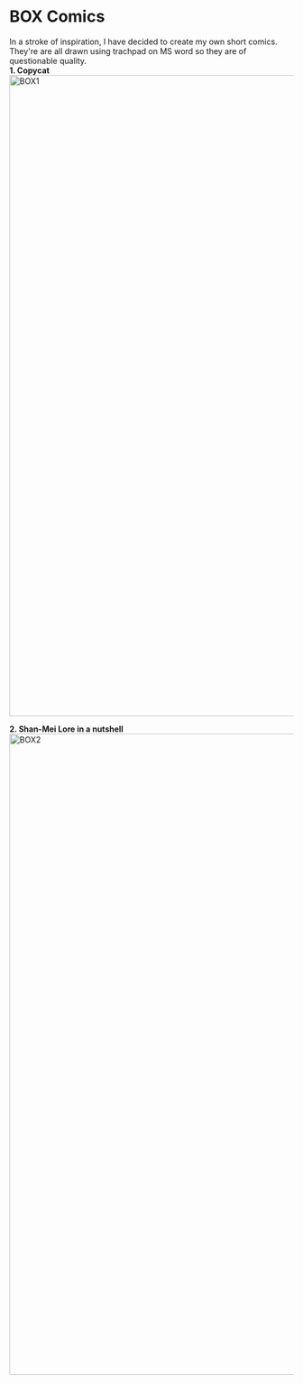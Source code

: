# BOX Comics
In a stroke of inspiration, I have decided to create my own short comics. They're are all drawn using trachpad on MS word so they are of questionable quality.<br>
**1. Copycat**<br>
<img width="1137" alt="BOX1" src="https://github.com/GrimReaper2654/Notes/assets/80506189/7b7f1f6e-8a0b-418d-ad14-baad4e5917c6">

**2. Shan-Mei Lore in a nutshell**<br>
<img width="1137" alt="BOX2" src="https://github.com/GrimReaper2654/Notes/assets/80506189/5585bc8c-20d3-4cf4-b4f5-ca198d2ff2d4">
